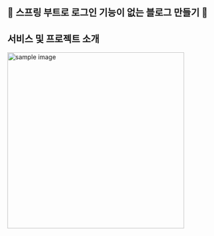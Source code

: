 🤘 스프링 부트로 로그인 기능이 없는 블로그 만들기 🤘
 ------------------------------------

## 서비스 및 프로젝트 소개
<img src="https://img.shields.io/badge/-%E3%85%8E%E3%85%87%E3%85%8E%E3%85%87-green" width="400px" alt="sample image">


